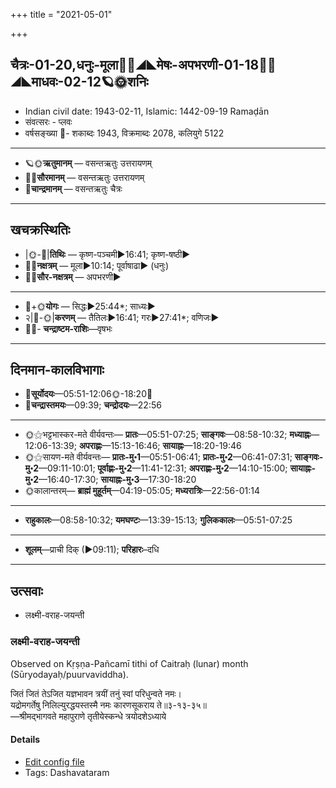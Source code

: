 +++
title = "2021-05-01"

+++
## चैत्रः-01-20,धनुः-मूला🌛🌌◢◣मेषः-अपभरणी-01-18🌌🌞◢◣माधवः-02-12🪐🌞शनिः
- Indian civil date: 1943-02-11, Islamic: 1442-09-19 Ramaḍān
- संवत्सरः - प्लवः
- वर्षसङ्ख्या 🌛- शकाब्दः 1943, विक्रमाब्दः 2078, कलियुगे 5122
___________________
- 🪐🌞**ऋतुमानम्** — वसन्तऋतुः उत्तरायणम्
- 🌌🌞**सौरमानम्** — वसन्तऋतुः उत्तरायणम्
- 🌛**चान्द्रमानम्** — वसन्तऋतुः चैत्रः
___________________


## खचक्रस्थितिः
- |🌞-🌛|**तिथिः** — कृष्ण-पञ्चमी►16:41; कृष्ण-षष्ठी►  
- 🌌🌛**नक्षत्रम्** — मूला►10:14; पूर्वाषाढा► (धनुः)  
- 🌌🌞**सौर-नक्षत्रम्** — अपभरणी►  
___________________
- 🌛+🌞**योगः** — सिद्धः►25:44*; साध्यः►  
- २|🌛-🌞|**करणम्** — तैतिलः►16:41; गरः►27:41*; वणिजः►  
- 🌌🌛- **चन्द्राष्टम-राशिः**—वृषभः  
___________________


## दिनमान-कालविभागाः
- 🌅**सूर्योदयः**—05:51-12:06🌞️-18:20🌇  
- 🌛**चन्द्रास्तमयः**—09:39; **चन्द्रोदयः**—22:56  
___________________
- 🌞⚝भट्टभास्कर-मते वीर्यवन्तः— **प्रातः**—05:51-07:25; **साङ्गवः**—08:58-10:32; **मध्याह्नः**—12:06-13:39; **अपराह्णः**—15:13-16:46; **सायाह्नः**—18:20-19:46  
- 🌞⚝सायण-मते वीर्यवन्तः— **प्रातः-मु॰1**—05:51-06:41; **प्रातः-मु॰2**—06:41-07:31; **साङ्गवः-मु॰2**—09:11-10:01; **पूर्वाह्णः-मु॰2**—11:41-12:31; **अपराह्णः-मु॰2**—14:10-15:00; **सायाह्नः-मु॰2**—16:40-17:30; **सायाह्नः-मु॰3**—17:30-18:20  
- 🌞कालान्तरम्— **ब्राह्मं मुहूर्तम्**—04:19-05:05; **मध्यरात्रिः**—22:56-01:14  
___________________
- **राहुकालः**—08:58-10:32; **यमघण्टः**—13:39-15:13; **गुलिककालः**—05:51-07:25  
___________________
- **शूलम्**—प्राची दिक् (►09:11); **परिहारः**–दधि  
___________________

## उत्सवाः
- लक्ष्मी-वराह-जयन्ती
### लक्ष्मी-वराह-जयन्ती

Observed on Kṛṣṇa-Pañcamī tithi of Caitraḥ (lunar) month (Sūryodayaḥ/puurvaviddha). 

जितं जितं तेऽजित यज्ञभावन त्रयीं तनुं स्वां परिधुन्वते नमः।  
यद्रोमगर्तेषु निलिल्युरद्धयस्तस्मै नमः कारणसूकराय ते॥३-१३-३५॥  
—श्रीमद्भागवते महापुराणे तृतीयेस्कन्धे त्रयोदशेऽध्याये 



#### Details
- [Edit config file](https://github.com/jyotisham/adyatithi/tree/master/devatA/lakShmI/lunar_month/tithi/01/20/lakSmI-varAha~jayantI.toml)
- Tags: Dashavataram


